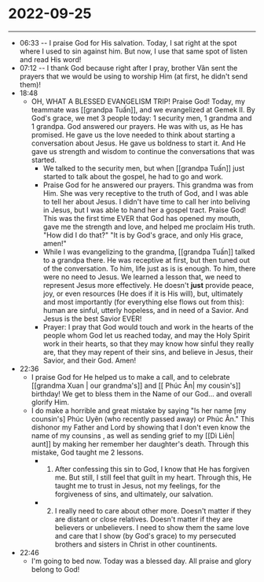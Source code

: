 # 2022-09-25
---
- 06:33 -- I praise God for His salvation. Today, I sat right at the spot where I used to sin against him. But now, I use that same spot of listen and read His word!
- 07:12 -- I thank God because right after I pray, brother Văn sent the prayers that we would be using to worship Him (at first, he didn't send them)!
- 18:48
	- OH, WHAT A BLESSED EVANGELISM TRIP! Praise God! Today, my teammate was [[grandpa Tuấn]], and we evangelized at Gemek II. By God's grace, we met 3 people today: 1 security men, 1 grandma and 1 grandpa. God answered our prayers. He was with us, as He has promised. He gave us the love needed to think about starting a conversation about Jesus. He gave us boldness to start it. And He gave us strength and wisdom to continue the conversations that was started.
		- We talked to the security men, but when [[grandpa Tuấn]] just started to talk about the gospel, he had to go and work.
		- Praise God for he answered our prayers. This grandma was from Him. She was very receptive to the truth of God, and I was able to tell her about Jesus. I didn't have time to call her into beliving in Jesus, but I was able to hand her a gospel tract. Praise God! This was the first time EVER that God has opened my mouth, gave me the strength and love, and helped me proclaim His truth. "How did I do that?" "It is by God's grace, and only His grace, amen!"
		- While I was evangelizing to the grandma, [[grandpa Tuấn]] talked to a grandpa there. He was receptive at first, but then tuned out of the conversation. To him, life just as is is enough. To him, there were no need to Jesus. We learned a lesson that, we need to represent Jesus more effectively. He doesn't **just** provide peace, joy, or even resources (He does if it is His will), but, ultimately and most importantly (for everything else flows out from this): human are sinful, utterly hopeless, and in need of a Savior. And Jesus is the best Savior EVER!
		- Prayer: I pray that God would touch and work in the hearts of the people whom God let us reached today, and may the Holy Spirit work in their hearts, so that they may know how sinful they really are, that they may repent of their sins, and believe in Jesus, their Savior, and their God. Amen! 
- 22:36
	- I praise God for He helped us to make a call, and to celebrate [[grandma  Xuan | our grandma's]] and [[ Phúc Ân| my cousin's]] birthday! We get to bless them in the Name of our God... and overall glorify Him.
	- I do make a horrible and great mistake by saying "Is her name [my counsin's] Phúc Uyên (who recently passed away) or Phúc Ân." This dishonor my Father and Lord by showing that I don't even know the name of my counsins , as well as sending grief to my [[Dì Liên| aunt]] by making her remember her daughter's death. Through this mistake, God taught me 2 lessons.
		- 1. After confessing this sin to God, I know that He has forgiven me. But still, I still feel that guilt in my heart. Through this, He taught me to trust in Jesus, not my feelings, for the forgiveness of sins, and ultimately, our salvation.
		- 2. I really need to care about other more. Doesn't matter if they are distant or close relatives. Doesn't matter if they are believers or unbelievers. I need to show them the same love and care that I show (by God's grace) to my persecuted brothers and sisters in Christ in other countinents.
- 22:46
	- I'm going to bed now. Today was a blessed day. All praise and glory belong to God!